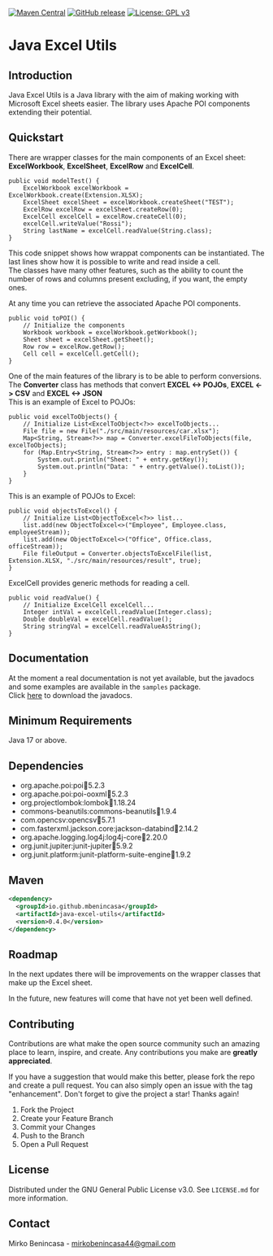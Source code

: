 [![Maven Central](https://img.shields.io/maven-central/v/io.github.mbenincasa/java-excel-utils.svg?label=Maven%20Central)](https://search.maven.org/search?q=g:%22io.github.mbenincasa%22%20AND%20a:%22java-excel-utils%22)
[![GitHub release](https://img.shields.io/github/release/MBenincasa/java-excel-utils)](https://github.com/MBenincasa/java-excel-utils/releases/)
[![License: GPL v3](https://img.shields.io/badge/License-GPLv3-blue.svg)](https://www.gnu.org/licenses/gpl-3.0)

# Java Excel Utils

## Introduction
Java Excel Utils is a Java library with the aim of making working with Microsoft Excel sheets easier. The library uses Apache POI components extending their potential.<br>

## Quickstart
There are wrapper classes for the main components of an Excel sheet: **ExcelWorkbook**, **ExcelSheet**, **ExcelRow** and **ExcelCell**.
```
public void modelTest() {
    ExcelWorkbook excelWorkbook = ExcelWorkbook.create(Extension.XLSX);
    ExcelSheet excelSheet = excelWorkbook.createSheet("TEST");
    ExcelRow excelRow = excelSheet.createRow(0);
    ExcelCell excelCell = excelRow.createCell(0);
    excelCell.writeValue("Rossi");
    String lastName = excelCell.readValue(String.class);
}
```

This code snippet shows how wrappat components can be instantiated. The last lines show how it is possible to write and read inside a cell.<br>
The classes have many other features, such as the ability to count the number of rows and columns present excluding, if you want, the empty ones.<p>
At any time you can retrieve the associated Apache POI components.

```
public void toPOI() {
    // Initialize the components
    Workbook workbook = excelWorkbook.getWorkbook();
    Sheet sheet = excelSheet.getSheet();
    Row row = excelRow.getRow();
    Cell cell = excelCell.getCell();
}
```

One of the main features of the library is to be able to perform conversions. The **Converter** class has methods that convert **EXCEL <-> POJOs**, **EXCEL <-> CSV** and **EXCEL <-> JSON**<br>
This is an example of Excel to POJOs:
```
public void excelToObjects() {
    // Initialize List<ExcelToObject<?>> excelToObjects...
    File file = new File("./src/main/resources/car.xlsx");
    Map<String, Stream<?>> map = Converter.excelFileToObjects(file, excelToObjects);
    for (Map.Entry<String, Stream<?>> entry : map.entrySet()) {
        System.out.println("Sheet: " + entry.getKey());
        System.out.println("Data: " + entry.getValue().toList());
    }
}
```

This is an example of POJOs to Excel:
```
public void objectsToExcel() {
    // Initialize List<ObjectToExcel<?>> list...
    list.add(new ObjectToExcel<>("Employee", Employee.class, employeeStream));
    list.add(new ObjectToExcel<>("Office", Office.class, officeStream));
    File fileOutput = Converter.objectsToExcelFile(list, Extension.XLSX, "./src/main/resources/result", true);
}
```

ExcelCell provides generic methods for reading a cell.
```
public void readValue() {
    // Initialize ExcelCell excelCell...
    Integer intVal = excelCell.readValue(Integer.class);
    Double doubleVal = excelCell.readValue();
    String stringVal = excelCell.readValueAsString();
}
```

## Documentation
At the moment a real documentation is not yet available, but the javadocs and some examples are available in the `samples` package.<br>
Click [here](https://repo1.maven.org/maven2/io/github/mbenincasa/java-excel-utils/0.3.0/java-excel-utils-0.3.0-javadoc.jar) to download the javadocs.

## Minimum Requirements
Java 17 or above.

## Dependencies
- org.apache.poi:poi:jar:5.2.3
- org.apache.poi:poi-ooxml:jar:5.2.3
- org.projectlombok:lombok:jar:1.18.24
- commons-beanutils:commons-beanutils:jar:1.9.4
- com.opencsv:opencsv:jar:5.7.1
- com.fasterxml.jackson.core:jackson-databind:jar:2.14.2
- org.apache.logging.log4j:log4j-core:jar:2.20.0
- org.junit.jupiter:junit-jupiter:jar:5.9.2
- org.junit.platform:junit-platform-suite-engine:jar:1.9.2

## Maven
```xml
<dependency>
  <groupId>io.github.mbenincasa</groupId>
  <artifactId>java-excel-utils</artifactId>
  <version>0.4.0</version>
</dependency>
```

## Roadmap
In the next updates there will be improvements on the wrapper classes that make up the Excel sheet.<p>
In the future, new features will come that have not yet been well defined.

## Contributing
Contributions are what make the open source community such an amazing place to learn, inspire, and create. Any contributions you make are **greatly appreciated**.

If you have a suggestion that would make this better, please fork the repo and create a pull request. You can also simply open an issue with the tag "enhancement".
Don't forget to give the project a star! Thanks again!
1. Fork the Project
2. Create your Feature Branch
3. Commit your Changes
4. Push to the Branch
5. Open a Pull Request

## License
Distributed under the GNU General Public License v3.0. See `LICENSE.md` for more information.

## Contact
Mirko Benincasa - mirkobenincasa44@gmail.com
